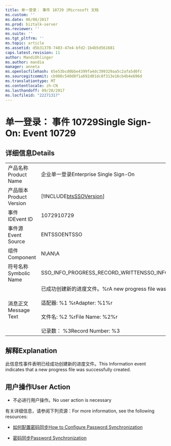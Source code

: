 ```yaml
---
title: 单一登录： 事件 10729 |Microsoft 文档
ms.custom: ''
ms.date: 06/08/2017
ms.prod: biztalk-server
ms.reviewer: ''
ms.suite: ''
ms.tgt_pltfrm: ''
ms.topic: article
ms.assetid: d5b31378-7483-47e4-bfd2-1b4b5d561681
caps.latest.revision: 11
author: MandiOhlinger
ms.author: mandia
manager: anneta
ms.openlocfilehash: 65e53bcd0bbe4399fa4dc399329aa5c2afa5d0fc
ms.sourcegitcommit: cb908c540d8f1a692d01dc8f313e16cb4b4e696d
ms.translationtype: MT
ms.contentlocale: zh-CN
ms.lasthandoff: 09/20/2017
ms.locfileid: "22271317"
---
```

# <a name="single-sign-on-event-10729"></a><span data-ttu-id="a5db7-102">单一登录： 事件 10729</span><span class="sxs-lookup"><span data-stu-id="a5db7-102">Single Sign-On: Event 10729</span></span>
## <a name="details"></a><span data-ttu-id="a5db7-103">详细信息</span><span class="sxs-lookup"><span data-stu-id="a5db7-103">Details</span></span>  
  
|||  
|-|-|  
|<span data-ttu-id="a5db7-104">产品名称</span><span class="sxs-lookup"><span data-stu-id="a5db7-104">Product Name</span></span>|<span data-ttu-id="a5db7-105">企业单一登录</span><span class="sxs-lookup"><span data-stu-id="a5db7-105">Enterprise Single Sign-On</span></span>|  
|<span data-ttu-id="a5db7-106">产品版本</span><span class="sxs-lookup"><span data-stu-id="a5db7-106">Product Version</span></span>|[!INCLUDE[btsSSOVersion](../includes/btsssoversion-md.md)]|  
|<span data-ttu-id="a5db7-107">事件 ID</span><span class="sxs-lookup"><span data-stu-id="a5db7-107">Event ID</span></span>|<span data-ttu-id="a5db7-108">10729</span><span class="sxs-lookup"><span data-stu-id="a5db7-108">10729</span></span>|  
|<span data-ttu-id="a5db7-109">事件源</span><span class="sxs-lookup"><span data-stu-id="a5db7-109">Event Source</span></span>|<span data-ttu-id="a5db7-110">ENTSSO</span><span class="sxs-lookup"><span data-stu-id="a5db7-110">ENTSSO</span></span>|  
|<span data-ttu-id="a5db7-111">组件</span><span class="sxs-lookup"><span data-stu-id="a5db7-111">Component</span></span>|<span data-ttu-id="a5db7-112">N\A</span><span class="sxs-lookup"><span data-stu-id="a5db7-112">N\A</span></span>|  
|<span data-ttu-id="a5db7-113">符号名称</span><span class="sxs-lookup"><span data-stu-id="a5db7-113">Symbolic Name</span></span>|<span data-ttu-id="a5db7-114">SSO_INFO_PROGRESS_RECORD_WRITTEN</span><span class="sxs-lookup"><span data-stu-id="a5db7-114">SSO_INFO_PROGRESS_RECORD_WRITTEN</span></span>|  
|<span data-ttu-id="a5db7-115">消息正文</span><span class="sxs-lookup"><span data-stu-id="a5db7-115">Message Text</span></span>|<span data-ttu-id="a5db7-116">已成功创建新的进度文件。%r</span><span class="sxs-lookup"><span data-stu-id="a5db7-116">A new progress file was successfully created.%r</span></span><br /><br /> <span data-ttu-id="a5db7-117">适配器: %1 %r</span><span class="sxs-lookup"><span data-stu-id="a5db7-117">Adapter: %1%r</span></span><br /><br /> <span data-ttu-id="a5db7-118">文件名: %2 %r</span><span class="sxs-lookup"><span data-stu-id="a5db7-118">File Name: %2%r</span></span><br /><br /> <span data-ttu-id="a5db7-119">记录数： %3</span><span class="sxs-lookup"><span data-stu-id="a5db7-119">Record Number: %3</span></span>|  
  
## <a name="explanation"></a><span data-ttu-id="a5db7-120">解释</span><span class="sxs-lookup"><span data-stu-id="a5db7-120">Explanation</span></span>  
 <span data-ttu-id="a5db7-121">此信息性事件表明已经成功创建新的进度文件。</span><span class="sxs-lookup"><span data-stu-id="a5db7-121">This Information event indicates that a new progress file was successfully created.</span></span>  
  
## <a name="user-action"></a><span data-ttu-id="a5db7-122">用户操作</span><span class="sxs-lookup"><span data-stu-id="a5db7-122">User Action</span></span>  
  
-   <span data-ttu-id="a5db7-123">不必进行用户操作。</span><span class="sxs-lookup"><span data-stu-id="a5db7-123">No user action is necessary</span></span>  
  
 <span data-ttu-id="a5db7-124">有关详细信息，请参阅下列资源：</span><span class="sxs-lookup"><span data-stu-id="a5db7-124">For more information, see the following resources:</span></span>  
  
-   [<span data-ttu-id="a5db7-125">如何配置密码同步</span><span class="sxs-lookup"><span data-stu-id="a5db7-125">How to Configure Password Synchronization</span></span>](../core/how-to-configure-password-synchronization.md)  
  
-   [<span data-ttu-id="a5db7-126">密码同步</span><span class="sxs-lookup"><span data-stu-id="a5db7-126">Password Synchronization</span></span>](../core/password-synchronization2.md)